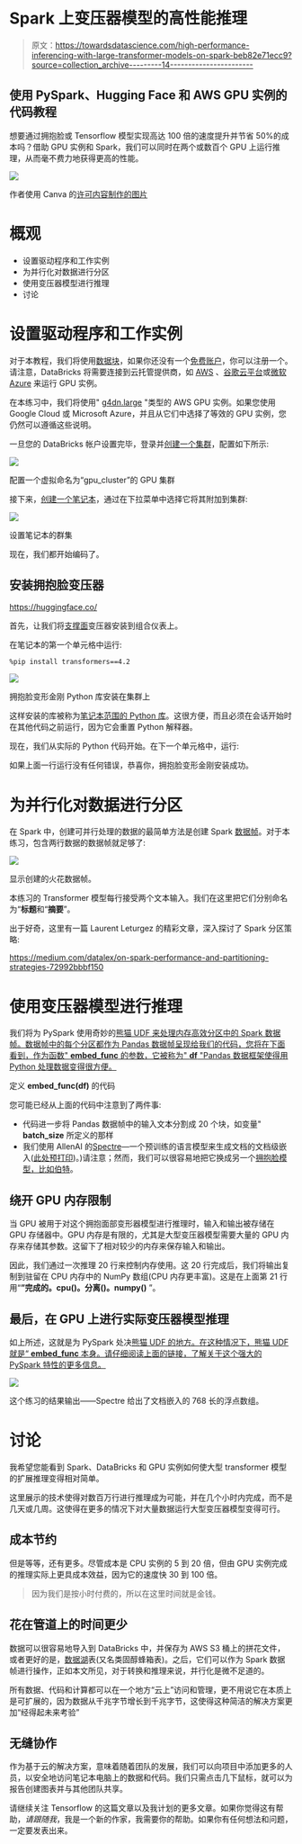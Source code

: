 # Spark 上变压器模型的高性能推理

> 原文：<https://towardsdatascience.com/high-performance-inferencing-with-large-transformer-models-on-spark-beb82e71ecc9?source=collection_archive---------14----------------------->

## 使用 PySpark、Hugging Face 和 AWS GPU 实例的代码教程

想要通过拥抱脸或 Tensorflow 模型实现高达 100 倍的速度提升并节省 50%的成本吗？借助 GPU 实例和 Spark，我们可以同时在两个或数百个 GPU 上运行推理，从而毫不费力地获得更高的性能。

![](img/d2d274d373e10ec2aaee50a3b3328503.png)

作者使用 Canva 的[许可内容制作的图片](https://www.canva.com/policies/enterprise-ssa/)

# 概观

*   设置驱动程序和工作实例
*   为并行化对数据进行分区
*   使用变压器模型进行推理
*   讨论

# 设置驱动程序和工作实例

对于本教程，我们将使用[数据块](https://databricks.com/)，如果你还没有一个[免费账户](https://databricks.com/try-databricks)，你可以注册一个。请注意，DataBricks 将需要连接到云托管提供商，如 [AWS](https://aws.amazon.com/) 、[谷歌云平台](https://cloud.google.com/)或[微软 Azure](https://azure.microsoft.com) 来运行 GPU 实例。

在本练习中，我们将使用" [g4dn.large](https://aws.amazon.com/ec2/instance-types/g4/) "类型的 AWS GPU 实例。如果您使用 Google Cloud 或 Microsoft Azure，并且从它们中选择了等效的 GPU 实例，您仍然可以遵循这些说明。

一旦您的 DataBricks 帐户设置完毕，登录并[创建一个集群](https://docs.databricks.com/getting-started/quick-start.html#step-2-create-a-cluster)，配置如下所示:

![](img/666d19ae3b2426831cc284674c5dfe9e.png)

配置一个虚拟命名为“gpu_cluster”的 GPU 集群

接下来，[创建一个笔记本](https://docs.databricks.com/getting-started/quick-start.html#step-3-create-a-notebook)，通过在下拉菜单中选择它将其附加到集群:

![](img/679cfcb58b53d66ca98334d3999ab32f.png)

设置笔记本的群集

现在，我们都开始编码了。

## 安装拥抱脸变压器

<https://huggingface.co/>  

首先，让我们将[支撑面](https://huggingface.co/)变压器安装到组合仪表上。

在笔记本的第一个单元格中运行:

```
%pip install transformers==4.2
```

![](img/ad9b4684b4d2d2e08baccd11cfe74417.png)

拥抱脸变形金刚 Python 库安装在集群上

这样安装的库被称为[笔记本范围的 Python 库](https://docs.databricks.com/libraries/notebooks-python-libraries.html)。这很方便，而且必须在会话开始时在其他代码之前运行，因为它会重置 Python 解释器。

现在，我们从实际的 Python 代码开始。在下一个单元格中，运行:

如果上面一行运行没有任何错误，恭喜你，拥抱脸变形金刚安装成功。

# 为并行化对数据进行分区

在 Spark 中，创建可并行处理的数据的最简单方法是创建 Spark [数据帧](https://spark.apache.org/docs/latest/sql-programming-guide.html)。对于本练习，包含两行数据的数据帧就足够了:

![](img/f12009c33538557fd334d0719d47c684.png)

显示创建的火花数据帧。

本练习的 Transformer 模型每行接受两个文本输入。我们在这里把它们分别命名为“**标题**和“**摘要**”。

出于好奇，这里有一篇 Laurent Leturgez 的精彩文章，深入探讨了 Spark 分区策略:

<https://medium.com/datalex/on-spark-performance-and-partitioning-strategies-72992bbbf150>  

# 使用变压器模型进行推理

我们将为 PySpark 使用奇妙的[熊猫 UDF 来处理内存高效分区中的 Spark 数据帧。数据帧中的每个分区都作为 Pandas 数据帧呈现给我们的代码，您将在下面看到，作为函数" **embed_func** 的参数，它被称为" **df** "Pandas 数据框架使得用 Python 处理数据变得很方便。](https://databricks.com/blog/2017/10/30/introducing-vectorized-udfs-for-pyspark.html)

定义 **embed_func(df)** 的代码

您可能已经从上面的代码中注意到了两件事:

*   代码进一步将 Pandas 数据帧中的输入文本分割成 20 个块，如变量" **batch_size** 所定义的那样
*   我们使用 AllenAI 的[Spectre](https://huggingface.co/allenai/specter)—一个预训练的语言模型来生成文档的文档级嵌入([此处预打印](https://arxiv.org/pdf/2004.07180.pdf))。)请注意；然而，我们可以很容易地把它换成另一个[拥抱脸模型，比如伯特](https://huggingface.co/bert-base-uncased)。

## 绕开 GPU 内存限制

当 GPU 被用于对这个拥抱面部变形器模型进行推理时，输入和输出被存储在 GPU 存储器中。GPU 内存是有限的，尤其是大型变压器模型需要大量的 GPU 内存来存储其参数。这留下了相对较少的内存来保存输入和输出。

因此，我们通过一次推理 20 行来控制内存使用。这 20 行完成后，我们将输出复制到驻留在 CPU 内存中的 NumPy 数组(CPU 内存更丰富)。这是在上面第 21 行用“**”完成的。cpu()。分离()。numpy()** ”。

## 最后，在 GPU 上进行实际变压器模型推理

如上所述，这就是为 PySpark 处决[熊猫 UDF 的地方。在这种情况下，熊猫 UDF 就是“ **embed_func** 本身。请仔细阅读上面的链接，了解关于这个强大的 PySpark 特性的更多信息。](https://databricks.com/blog/2017/10/30/introducing-vectorized-udfs-for-pyspark.html)

![](img/5bbd0c73a2c8094b183eb55834043547.png)

这个练习的结果输出——Spectre 给出了文档嵌入的 768 长的浮点数组。

# 讨论

我希望您能看到 Spark、DataBricks 和 GPU 实例如何使大型 transformer 模型的扩展推理变得相对简单。

这里展示的技术使得对数百万行进行推理成为可能，并在几个小时内完成，而不是几天或几周。这使得在更多的情况下对大量数据运行大型变压器模型变得可行。

## 成本节约

但是等等，还有更多。尽管成本是 CPU 实例的 5 到 20 倍，但由 GPU 实例完成的推理实际上更具成本效益，因为它的速度快 30 到 100 倍。

> 因为我们是按小时付费的，所以在这里时间就是金钱。

## 花在管道上的时间更少

数据可以很容易地导入到 DataBricks 中，并保存为 AWS S3 桶上的拼花文件，或者更好的是，[数据湖](https://docs.databricks.com/delta/delta-intro.html)表(又名类固醇蜂箱表)。之后，它们可以作为 Spark 数据帧进行操作，正如本文所见，对于转换和推理来说，并行化是微不足道的。

所有数据、代码和计算都可以在一个地方“云上”访问和管理，更不用说它在本质上是可扩展的，因为数据从千兆字节增长到千兆字节，这使得这种简洁的解决方案更加“经得起未来考验”

## 无缝协作

作为基于云的解决方案，意味着随着团队的发展，我们可以向项目中添加更多的人员，以安全地访问笔记本电脑上的数据和代码。我们只需点击几下鼠标，就可以为报告创建图表并与其他团队共享。

请继续关注 Tensorflow 的这篇文章以及我计划的更多文章。如果你觉得这有帮助，*请跟随我*，我是一个新的作家，我需要你的帮助。如果你有任何想法和问题，一定要发表出来。